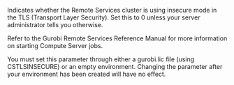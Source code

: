 Indicates whether the Remote Services cluster is using insecure mode in the TLS (Transport Layer Security). Set this to
0 unless your server administrator tells you otherwise.

Refer to the Gurobi Remote Services Reference Manual for more information on starting Compute Server jobs.

You must set this parameter through either a gurobi.lic file (using CSTLSINSECURE) or an empty environment. Changing the
parameter after your environment has been created will have no effect.